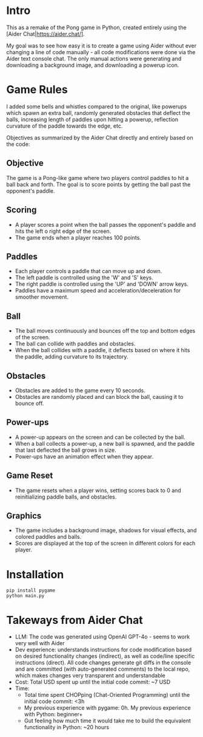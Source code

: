 # Intro
This as a remake of the Pong game in Python, created entirely using the [Aider Chat|https://aider.chat/].

My goal was to see how easy it is to create a game using Aider without ever changing a line of code manually - all code modifications were done via the Aider text console chat. The only manual actions were generating and downloading a background image, and downloading a powerup icon.

# Game Rules
I added some bells and whistles compared to the original, like powerups which spawn an extra ball, randomly generated obstacles that deflect the balls, increasing length of paddles upon hitting a powerup, reflection curvature of the paddle towards the edge, etc.

Objectives as summarized by the Aider Chat directly and entirely based on the code:

## Objective
 The game is a Pong-like game where two players control paddles to hit a ball back and
 forth. The goal is to score points by getting the ball past the opponent's paddle.

 ## Scoring
 - A player scores a point when the ball passes the opponent's paddle and hits the left o
 right edge of the screen.
 - The game ends when a player reaches 100 points.

 ## Paddles
 - Each player controls a paddle that can move up and down.
 - The left paddle is controlled using the 'W' and 'S' keys.
 - The right paddle is controlled using the 'UP' and 'DOWN' arrow keys.
 - Paddles have a maximum speed and acceleration/deceleration for smoother movement.

 ## Ball
 - The ball moves continuously and bounces off the top and bottom edges of the screen.
 - The ball can collide with paddles and obstacles.
 - When the ball collides with a paddle, it deflects based on where it hits the paddle,
 adding curvature to its trajectory.

 ## Obstacles
 - Obstacles are added to the game every 10 seconds.
 - Obstacles are randomly placed and can block the ball, causing it to bounce off.

 ## Power-ups
 - A power-up appears on the screen and can be collected by the ball.
 - When a ball collects a power-up, a new ball is spawned, and the paddle that last
 deflected the ball grows in size.
 - Power-ups have an animation effect when they appear.

 ## Game Reset
 - The game resets when a player wins, setting scores back to 0 and reinitializing paddle
 balls, and obstacles.

 ## Graphics
 - The game includes a background image, shadows for visual effects, and colored paddles
 and balls.
 - Scores are displayed at the top of the screen in different colors for each player.

# Installation
```
pip install pygame
python main.py
```

# Takeways from Aider Chat
- LLM: The code was generated using OpenAI GPT-4o - seems to work very well with Aider
- Dev experience: understands instructions for code modification based on desired functionality changes (indirect), as well as code/line specific instructions (direct). All code changes generate git diffs in the console and are committed (with auto-generated comments) to the local repo, which makes changes very transparent and understandable
- Cost: Total USD spent up until the initial code commit: ~7 USD
- Time:
  - Total time spent CHOPping (Chat-Oriented Programming) until the initial code commit: <3h
  - My previous experience with pygame: 0h. My previous experience with Python: beginner+
  - Gut feeling how much time it would take me to build the equivalent functionality in Python: ~20 hours
